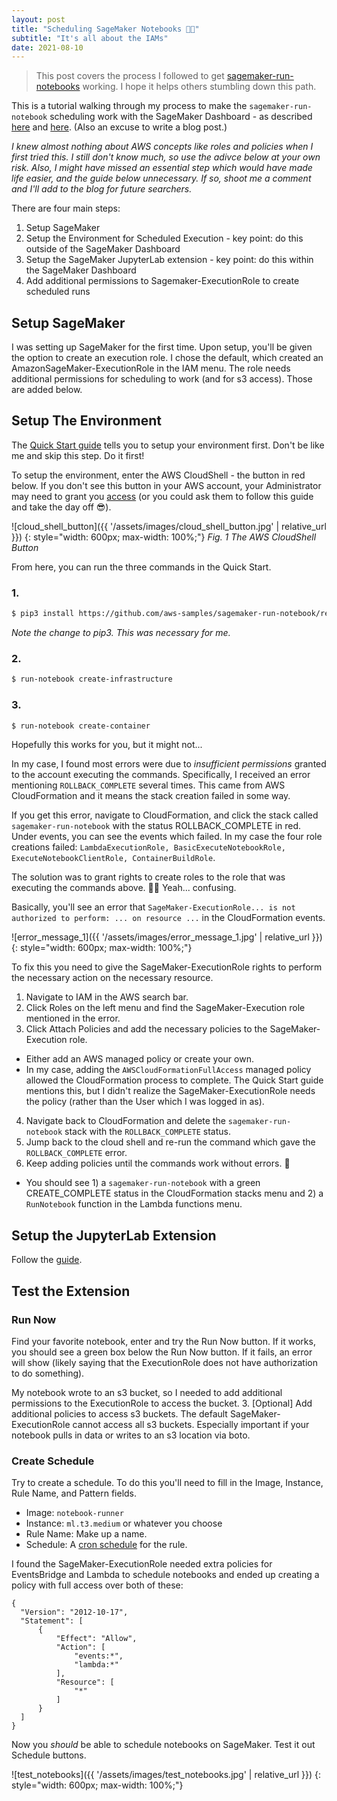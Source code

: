 ```yaml
---
layout: post
title: "Scheduling SageMaker Notebooks 📔⏰"
subtitle: "It's all about the IAMs"
date: 2021-08-10
---
```


> This post covers the process I followed to get [sagemaker-run-notebooks](https://github.com/aws-samples/sagemaker-run-notebook/blob/master/QuickStart.md#using-the-cli-provided-by-the-convenience-package) working. I hope it helps others stumbling down this path.

<!--more-->

This is a tutorial walking through my process to make the `sagemaker-run-notebook` scheduling work with the SageMaker Dashboard - as described [here](https://aws.amazon.com/blogs/machine-learning/scheduling-jupyter-notebooks-on-sagemaker-ephemeral-instances/) and [here](https://github.com/aws-samples/sagemaker-run-notebook/blob/master/QuickStart.md#using-the-cli-provided-by-the-convenience-package). (Also an excuse to write a blog post.)

*I knew almost nothing about AWS concepts like roles and policies when I first tried this. I still don't know much, so use the adivce below at your own risk. Also, I might have missed an essential step which would have made life easier, and the guide below unnecessary. If so, shoot me a comment and I'll add to the blog for future searchers.*

There are four main steps:
1. Setup SageMaker
2. Setup the Environment for Scheduled Execution - key point: do this outside of the SageMaker Dashboard
3. Setup the SageMaker JupyterLab extension -  key point: do this within the SageMaker Dashboard
4. Add additional permissions to Sagemaker-ExecutionRole to create scheduled runs

## Setup SageMaker
I was setting up SageMaker for the first time. Upon setup, you'll be given the option to create an execution role. I chose the default, which created an AmazonSageMaker-ExecutionRole in the IAM menu. The role needs additional permissions for scheduling to work (and for s3 access). Those are added below.

## Setup The Environment
The [Quick Start guide](https://github.com/aws-samples/sagemaker-run-notebook/blob/master/QuickStart.md#using-the-cli-provided-by-the-convenience-package) tells you to setup your environment first. Don't be like me and skip this step. Do it first!

To setup the environment, enter the AWS CloudShell - the button in red below. If you don't see this button in your AWS account, your Administrator may need to grant you [access](https://docs.aws.amazon.com/cloudshell/latest/userguide/sec-auth-with-identities.html) (or you could ask them to follow this guide and take the day off 😎).

![cloud_shell_button]({{ '/assets/images/cloud_shell_button.jpg' | relative_url }})
{: style="width: 600px; max-width: 100%;"}
*Fig. 1 The AWS CloudShell Button*

From here, you can run the three commands in the Quick Start.

### 1.
```sh
$ pip3 install https://github.com/aws-samples/sagemaker-run-notebook/releases/download/v0.18.0/sagemaker_run_notebook-0.18.0.tar.gz
```
*Note the change to pip3. This was necessary for me.*

### 2.
```sh
$ run-notebook create-infrastructure
```

### 3.
```sh
$ run-notebook create-container
```

Hopefully this works for you, but it might not...

In my case, I found most errors were due to *insufficient permissions* granted to the account executing the commands. Specifically, I received an error mentioning `ROLLBACK_COMPLETE` several times. This came from AWS CloudFormation and it means the stack creation failed in some way.

If you get this error, navigate to CloudFormation, and click the stack called `sagemaker-run-notebook` with the status ROLLBACK_COMPLETE in red. Under events, you can see the events which failed. In my case the four role creations failed: `LambdaExecutionRole, BasicExecuteNotebookRole, ExecuteNotebookClientRole, ContainerBuildRole`.

The solution was to grant rights to create roles to the role that was executing the commands above. 🤷‍♂️ Yeah... confusing.

Basically, you'll see an error that `SageMaker-ExecutionRole... is not authorized to perform: ... on resource ...` in the CloudFormation events. 

![error_message_1]({{ '/assets/images/error_message_1.jpg' | relative_url }})
{: style="width: 600px; max-width: 100%;"}

To fix this you need to give the SageMaker-ExecutionRole rights to perform the necessary action on the necessary resource.
1. Navigate to IAM in the AWS search bar.
2. Click Roles on the left menu and find the SageMaker-Execution role mentioned in the error.
3. Click Attach Policies and add the necessary policies to the SageMaker-Execution role.
  - Either add an AWS managed policy or create your own.
  - In my case, adding the `AWSCloudFormationFullAccess` managed policy allowed the CloudFormation process to complete. The Quick Start guide mentions this, but I didn't realize the SageMaker-ExecutionRole needs the policy (rather than the User which I was logged in as).
4. Navigate back to CloudFormation and delete the `sagemaker-run-notebook` stack with the `ROLLBACK_COMPLETE` status.
5. Jump back to the cloud shell and re-run the command which gave the `ROLLBACK_COMPLETE` error.
6. Keep adding policies until the commands work without errors. 🔨 
  - You should see 1) a `sagemaker-run-notebook` with a green CREATE_COMPLETE status in the CloudFormation stacks menu and 2) a `RunNotebook` function in the Lambda functions menu.

## Setup the JupyterLab Extension
Follow the [guide](https://github.com/aws-samples/sagemaker-run-notebook/blob/master/QuickStart.md#in-sagemaker-studio).

## Test the Extension
### Run Now
Find your favorite notebook, enter and try the Run Now button. If it works, you should see a green box below the Run Now button. If it fails, an error will show (likely saying that the ExecutionRole does not have authorization to do something). 

My notebook wrote to an s3 bucket, so I needed to add additional permissions to the ExecutionRole to access the bucket.
3. [Optional] Add additional policies to access s3 buckets. The default SageMaker-ExecutionRole cannot access all s3 buckets. Especially important if your notebook pulls in data or writes to an s3 location via boto.

### Create Schedule
Try to create a schedule. To do this you'll need to fill in the Image, Instance, Rule Name, and Pattern fields.
- Image: `notebook-runner`
- Instance: `ml.t3.medium` or whatever you choose
- Rule Name: Make up a name. 
- Schedule: A [cron schedule](https://docs.aws.amazon.com/AmazonCloudWatch/latest/events/ScheduledEvents.html#CronExpressions) for the rule.

I found the SageMaker-ExecutionRole needed extra policies for EventsBridge and Lambda to schedule notebooks and ended up creating a policy with full access over both of these:
  ```
  {
    "Version": "2012-10-17",
    "Statement": [
        {
            "Effect": "Allow",
            "Action": [
                "events:*",
                "lambda:*"
            ],
            "Resource": [
                "*"
            ]
        }
    ]
}
  ```

Now you *should* be able to schedule notebooks on SageMaker. Test it out Schedule buttons. 

![test_notebooks]({{ '/assets/images/test_notebooks.jpg' | relative_url }})
{: style="width: 600px; max-width: 100%;"}
